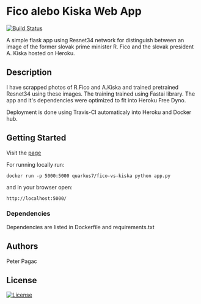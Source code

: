 # Fico alebo Kiska Web App

[![Build Status](https://travis-ci.org/QuarKUS7/fico-vs-kiska.svg?branch=master)](https://travis-ci.org/QuarKUS7/fico-vs-kiska)

A simple flask app using Resnet34 network for distinguish between an image of the former slovak prime minister R. Fico and the slovak president A. Kiska hosted on Heroku.

## Description

I have scrapped photos of R.Fico and A.Kiska and trained pretrained Resnet34 using these images. The training trained using Fastai library. The app and it's dependencies were optimized to fit into Heroku Free Dyno.

Deployment is done using Travis-CI automaticaly into Heroku and Docker hub.

## Getting Started

Visit the [page](https://fico-alebo-kiska.herokuapp.com/)

For running locally run:
```
docker run -p 5000:5000 quarkus7/fico-vs-kiska python app.py
```
and in your browser open:
```
http://localhost:5000/
```

### Dependencies

Dependencies are listed in Dockerfile and requirements.txt

## Authors

Peter Pagac

## License

[![License](https://img.shields.io/badge/License-Apache%202.0-blue.svg)](https://opensource.org/licenses/Apache-2.0)
